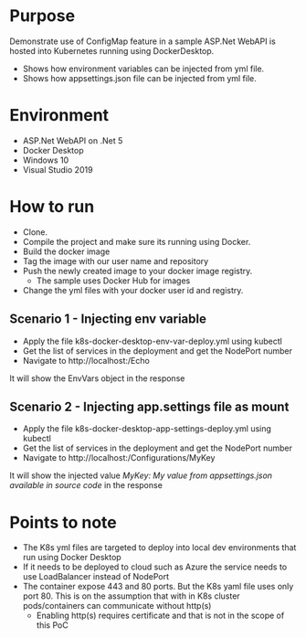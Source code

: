 # Purpose

Demonstrate use of ConfigMap feature in a sample ASP.Net WebAPI is hosted into Kubernetes running using DockerDesktop.

- Shows how environment variables can be injected from yml file.
- Shows how appsettings.json file can be injected from yml file.

# Environment
- ASP.Net WebAPI on .Net 5
- Docker Desktop
- Windows 10
- Visual Studio 2019

# How to run
- Clone.
- Compile the project and make sure its running using Docker.
- Build the docker image
- Tag the image with our user name and repository
- Push the newly created image to your docker image registry.
  - The sample uses Docker Hub for images
- Change the yml files with your docker user id and registry.

## Scenario 1 - Injecting env variable

- Apply the file k8s-docker-desktop-env-var-deploy.yml using kubectl
- Get the list of services in the deployment and get the NodePort number
- Navigate to http://localhost:<port number>/Echo

It will show the EnvVars object in the response

## Scenario 2 - Injecting app.settings file as mount
- Apply the file k8s-docker-desktop-app-settings-deploy.yml using kubectl
- Get the list of services in the deployment and get the NodePort number
- Navigate to http://localhost:<port number>/Configurations/MyKey

It will show the injected value *MyKey: My value from appsettings.json available in source code* in the response

# Points to note
- The K8s yml files are targeted to deploy into local dev environments that run using Docker Desktop
- If it needs to be deployed to cloud such as Azure the service needs to use LoadBalancer instead of NodePort  
- The container expose 443 and 80 ports. But the K8s yaml file uses only port 80. This is on the assumption that with in K8s cluster pods/containers can communicate without http(s)
  - Enabling http(s) requires certificate and that is not in the scope of this PoC
